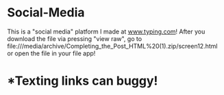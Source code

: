 # Social-Media
This is a "social media" platform I made at www.typing.com!
After you download the file via pressing "view raw", go to
file:///media/archive/Completing_the_Post_HTML%20(1).zip/screen12.html
or open the file in your file app! 
# *Texting links can buggy!
